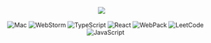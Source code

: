 <div align="center">


<a href="https://byjs.github.io/"><img src="https://img.shields.io/badge/Blog-000?logo=ghost&logoColor=white"></a>
&emsp;

![Mac](https://img.shields.io/badge/Mac-000000?logo=apple&logoColor=white)
![WebStorm](https://img.shields.io/badge/WebStrom-000000?logo=webstorm&logoColor=white)
![TypeScript](https://img.shields.io/badge/TypeScript-007ACC?logo=typescript&logoColor=white)
![React](https://img.shields.io/badge/React-007ACC?logo=react&logoColor=white)
![WebPack](https://img.shields.io/badge/Webpack-007ACC?logo=webpack&logoColor=white)
![LeetCode](https://img.shields.io/badge/-LeetCode-F7DF1E?logo=LeetCode&logoColor=black)
![JavaScript](https://img.shields.io/badge/JavaScript-F7DF1E?logo=javascript&logoColor=black)

</div>
